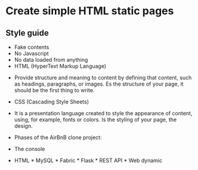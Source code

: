 # Create simple HTML static pages
## Style guide
 * Fake contents
 * No Javascript
 * No data loaded from anything
 * HTML (HyperText Markup Language)

 - Provide structure and meaning to content by defining that content, such as headings, paragraphs, or images. Es the structure of your page, it should be the first thing to write.

* CSS (Cascading Style Sheets)

 * It is a presentation language created to style the appearance of content, using, for example, fonts or colors. Is the styling of your page, the design.

 * Phases of the AirBnB clone project:

  * The console
   * HTML
    * MySQL
    * Fabric
    * Flask
    * REST API
    * Web dynamic
